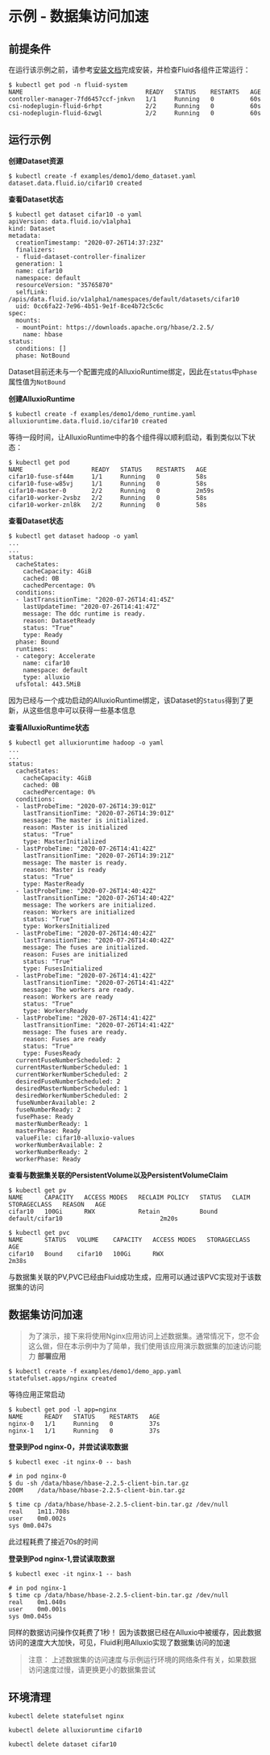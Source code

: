# 示例 - 数据集访问加速

## 前提条件
在运行该示例之前，请参考[安装文档](../../docs/installation_cn/README.md)完成安装，并检查Fluid各组件正常运行：
```shell script
$ kubectl get pod -n fluid-system
NAME                                  READY   STATUS    RESTARTS   AGE
controller-manager-7fd6457ccf-jnkvn   1/1     Running   0          60s
csi-nodeplugin-fluid-6rhpt            2/2     Running   0          60s
csi-nodeplugin-fluid-6zwgl            2/2     Running   0          60s
```

## 运行示例

**创建Dataset资源**
```shell script
$ kubectl create -f examples/demo1/demo_dataset.yaml 
dataset.data.fluid.io/cifar10 created
```

**查看Dataset状态**
```shell script
$ kubectl get dataset cifar10 -o yaml
apiVersion: data.fluid.io/v1alpha1
kind: Dataset
metadata:
  creationTimestamp: "2020-07-26T14:37:23Z"
  finalizers:
  - fluid-dataset-controller-finalizer
  generation: 1
  name: cifar10
  namespace: default
  resourceVersion: "35765870"
  selfLink: /apis/data.fluid.io/v1alpha1/namespaces/default/datasets/cifar10
  uid: 0cc6fa22-7e96-4b51-9e1f-8ce4b72c5c6c
spec:
  mounts:
  - mountPoint: https://downloads.apache.org/hbase/2.2.5/
    name: hbase
status:
  conditions: []
  phase: NotBound
```

Dataset目前还未与一个配置完成的AlluxioRuntime绑定，因此在`status`中`phase`属性值为`NotBound`

**创建AlluxioRuntime**
```shell script
$ kubectl create -f examples/demo1/demo_runtime.yaml
alluxioruntime.data.fluid.io/cifar10 created
```

等待一段时间，让AlluxioRuntime中的各个组件得以顺利启动，看到类似以下状态：
```shell script
$ kubectl get pod
NAME                   READY   STATUS    RESTARTS   AGE
cifar10-fuse-sf44m     1/1     Running   0          58s
cifar10-fuse-w85vj     1/1     Running   0          58s
cifar10-master-0       2/2     Running   0          2m59s
cifar10-worker-2vsbz   2/2     Running   0          58s
cifar10-worker-znl8k   2/2     Running   0          58s
```

**查看Dataset状态**
```shell script
$ kubectl get dataset hadoop -o yaml
...
...
status:
  cacheStates:
    cacheCapacity: 4GiB
    cached: 0B
    cachedPercentage: 0%
  conditions:
  - lastTransitionTime: "2020-07-26T14:41:45Z"
    lastUpdateTime: "2020-07-26T14:41:47Z"
    message: The ddc runtime is ready.
    reason: DatasetReady
    status: "True"
    type: Ready
  phase: Bound
  runtimes:
  - category: Accelerate
    name: cifar10
    namespace: default
    type: alluxio
  ufsTotal: 443.5MiB
```
因为已经与一个成功启动的AlluxioRuntime绑定，该Dataset的`Status`得到了更新，从这些信息中可以获得一些基本信息

**查看AlluxioRuntime状态**
```shell script
$ kubectl get alluxioruntime hadoop -o yaml
...
...
status:
  cacheStates:
    cacheCapacity: 4GiB
    cached: 0B
    cachedPercentage: 0%
  conditions:
  - lastProbeTime: "2020-07-26T14:39:01Z"
    lastTransitionTime: "2020-07-26T14:39:01Z"
    message: The master is initialized.
    reason: Master is initialized
    status: "True"
    type: MasterInitialized
  - lastProbeTime: "2020-07-26T14:41:42Z"
    lastTransitionTime: "2020-07-26T14:39:21Z"
    message: The master is ready.
    reason: Master is ready
    status: "True"
    type: MasterReady
  - lastProbeTime: "2020-07-26T14:40:42Z"
    lastTransitionTime: "2020-07-26T14:40:42Z"
    message: The workers are initialized.
    reason: Workers are initialized
    status: "True"
    type: WorkersInitialized
  - lastProbeTime: "2020-07-26T14:40:42Z"
    lastTransitionTime: "2020-07-26T14:40:42Z"
    message: The fuses are initialized.
    reason: Fuses are initialized
    status: "True"
    type: FusesInitialized
  - lastProbeTime: "2020-07-26T14:41:42Z"
    lastTransitionTime: "2020-07-26T14:41:42Z"
    message: The workers are ready.
    reason: Workers are ready
    status: "True"
    type: WorkersReady
  - lastProbeTime: "2020-07-26T14:41:42Z"
    lastTransitionTime: "2020-07-26T14:41:42Z"
    message: The fuses are ready.
    reason: Fuses are ready
    status: "True"
    type: FusesReady
  currentFuseNumberScheduled: 2
  currentMasterNumberScheduled: 1
  currentWorkerNumberScheduled: 2
  desiredFuseNumberScheduled: 2
  desiredMasterNumberScheduled: 1
  desiredWorkerNumberScheduled: 2
  fuseNumberAvailable: 2
  fuseNumberReady: 2
  fusePhase: Ready
  masterNumberReady: 1
  masterPhase: Ready
  valueFile: cifar10-alluxio-values
  workerNumberAvailable: 2
  workerNumberReady: 2
  workerPhase: Ready
```

**查看与数据集关联的PersistentVolume以及PersistentVolumeClaim**
```shell script
$ kubectl get pv
NAME      CAPACITY   ACCESS MODES   RECLAIM POLICY   STATUS   CLAIM             STORAGECLASS   REASON   AGE
cifar10   100Gi      RWX            Retain           Bound    default/cifar10                           2m20s
```

```shell script
$ kubectl get pvc
NAME      STATUS   VOLUME    CAPACITY   ACCESS MODES   STORAGECLASS   AGE
cifar10   Bound    cifar10   100Gi      RWX                           2m38s
```
与数据集关联的PV,PVC已经由Fluid成功生成，应用可以通过该PVC实现对于该数据集的访问

## 数据集访问加速
> 为了演示，接下来将使用Nginx应用访问上述数据集。通常情况下，您不会这么做，但在本示例中为了简单，我们使用该应用演示数据集的加速访问能力
**部署应用**
```shell script
$ kubectl create -f examples/demo1/demo_app.yaml
statefulset.apps/nginx created
```

等待应用正常启动
```shell script
$ kubectl get pod -l app=nginx
NAME      READY   STATUS    RESTARTS   AGE
nginx-0   1/1     Running   0          37s
nginx-1   1/1     Running   0          37s
```

**登录到Pod nginx-0，并尝试读取数据**
```shell script
$ kubectl exec -it nginx-0 -- bash

# in pod nginx-0
$ du -sh /data/hbase/hbase-2.2.5-client-bin.tar.gz
200M    /data/hbase/hbase-2.2.5-client-bin.tar.gz

$ time cp /data/hbase/hbase-2.2.5-client-bin.tar.gz /dev/null
real	1m11.708s
user	0m0.002s
sys	0m0.047s
```
此过程耗费了接近70s的时间

**登录到Pod nginx-1,尝试读取数据**
```shell script
$ kubectl exec -it nginx-1 -- bash

# in pod nginx-1
$ time cp /data/hbase/hbase-2.2.5-client-bin.tar.gz /dev/null
real	0m1.040s
user	0m0.001s
sys	0m0.045s
```
同样的数据访问操作仅耗费了1秒！
因为该数据已经在Alluxio中被缓存，因此数据访问的速度大大加快，可见，Fluid利用Alluxio实现了数据集访问的加速

> 注意： 上述数据集的访问速度与示例运行环境的网络条件有关，如果数据访问速度过慢，请更换更小的数据集尝试

## 环境清理
```shell script
kubectl delete statefulset nginx

kubectl delete alluxioruntime cifar10

kubectl delete dataset cifar10
```












